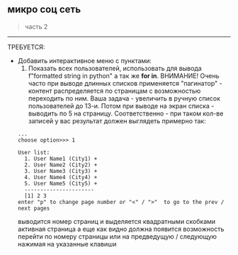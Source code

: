 ## микро соц сеть

> часть 2

--- 

ТРЕБУЕТСЯ:
 * Добавить интерактивное меню с пунктами:
    1. Показать всех пользователей, использовать для вывода f"formatted string in python" а так же **for in**. ВНИМАНИЕ! Очень часто при выводе длинных списков применяется "пагинатор" - контент распределяется по страницам с возможностью переходить по ним. Ваша задача - увеличить в ручную список пользователей до 13-и. Потом при выводе на экран списка - выводить по 5 на страницу. Соответственно - при таком кол-ве записей у вас результат должен выглядеть примерно так:
    ```
    ...
    choose option>>> 1
    
    User list:
      1. User Name1 (City1) +
      2. User Name2 (City2) +
      3. User Name3 (City3) +
      4. User Name4 (City4) +
      5. User Name5 (City5) +
      ----------------------
      [1] 2 3
    enter "p" to change page number or "<" / ">"  to go to the prev / next pages
    ```
    выводится номер страниц и выделяется квадратными скобками активная страница а еще
    как видно должна появится возможность перейти по номеру страницы или на предведущую / следующую нажимая на указанные клавиши

